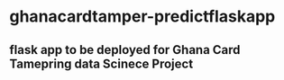 # ghanacardtamper-predictflaskapp

## flask app to be deployed for Ghana Card Tamepring data Scinece Project
